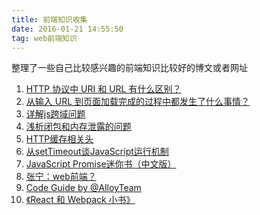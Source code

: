 ```yaml
---
title: 前端知识收集
date: 2016-01-21 14:55:50
tag: web前端知识
---
```


整理了一些自己比较感兴趣的前端知识比较好的博文或者网址
<!--more-->
1. [HTTP 协议中 URI 和 URL 有什么区别？](http://www.zhihu.com/question/21950864)
2. [从输入 URL 到页面加载完成的过程中都发生了什么事情？](http://fex.baidu.com/blog/2014/05/what-happen/)
3. [详解js跨域问题](http://segmentfault.com/a/1190000000718840)
4. [浅析闭包和内存泄露的问题](http://www.cnblogs.com/yakun/p/3932026.html)
5. [HTTP缓存相关头](http://www.cnblogs.com/yjf512/p/3244882.html)
6. [从setTimeout谈JavaScript运行机制](http://web.jobbole.com/82631/)
7. [JavaScript Promise迷你书（中文版）](http://liubin.github.io/promises-book/#introduction)
8. [张宁：web前端？](http://dudu.zhihu.com/story/7117186?from=timeline&isappinstalled=0) 
9. [Code Guide by @AlloyTeam](http://alloyteam.github.io/CodeGuide/)
10. [《React 和 Webpack 小书》](https://fakefish.github.io/react-webpack-cookbook/index.html)
